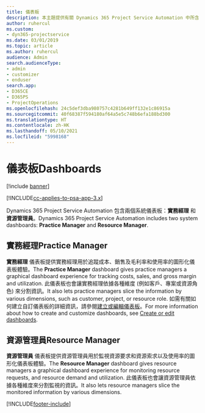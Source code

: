 ```yaml
---
title: 儀表板
description: 本主題提供有關 Dynamics 365 Project Service Automation 中所含報表儀表板的資訊。
author: ruhercul
ms.custom:
- dyn365-projectservice
ms.date: 03/01/2019
ms.topic: article
ms.author: ruhercul
audience: Admin
search.audienceType:
- admin
- customizer
- enduser
search.app:
- D365CE
- D365PS
- ProjectOperations
ms.openlocfilehash: 24c5def3dba980757c4281b649ff132e1c86915a
ms.sourcegitcommit: 40f68387f594180af64a5e5c748b6efa188bd300
ms.translationtype: HT
ms.contentlocale: zh-HK
ms.lasthandoff: 05/10/2021
ms.locfileid: "5998168"
---
```

# <a name="dashboards"></a><span data-ttu-id="11284-103">儀表板</span><span class="sxs-lookup"><span data-stu-id="11284-103">Dashboards</span></span>

[!include [banner](../includes/psa-now-project-operations.md)]

[!INCLUDE[cc-applies-to-psa-app-3.x](../includes/cc-applies-to-psa-app-3x.md)]

<span data-ttu-id="11284-104">Dynamics 365 Project Service Automation 包含兩個系統儀表板：**實務經理** 和 **資源管理員**。</span><span class="sxs-lookup"><span data-stu-id="11284-104">Dynamics 365 Project Service Automation includes two system dashboards: **Practice Manager** and **Resource Manager**.</span></span>

## <a name="practice-manager"></a><span data-ttu-id="11284-105">實務經理</span><span class="sxs-lookup"><span data-stu-id="11284-105">Practice Manager</span></span> 

<span data-ttu-id="11284-106">**實務經理** 儀表板提供實務經理用於追蹤成本、銷售及毛利率和使用率的圖形化儀表板體驗。</span><span class="sxs-lookup"><span data-stu-id="11284-106">The **Practice Manager** dashboard gives practice managers a graphical dashboard experience for tracking costs, sales, and gross margin and utilization.</span></span> <span data-ttu-id="11284-107">此儀表板也會讓實務經理依據各種維度 (例如客戶、專案或資源角色) 來分割資訊。</span><span class="sxs-lookup"><span data-stu-id="11284-107">It also lets practice managers slice the information by various dimensions, such as customer, project, or resource role.</span></span> <span data-ttu-id="11284-108">如需有關如何建立自訂儀表板的詳細資訊，請參閱[建立或編輯儀表板](/dynamics365/customerengagement/on-premises/customize/create-edit-dashboards)。</span><span class="sxs-lookup"><span data-stu-id="11284-108">For more information about how to create and customize dashboards, see [Create or edit dashboards](/dynamics365/customerengagement/on-premises/customize/create-edit-dashboards).</span></span>

## <a name="resource-manager"></a><span data-ttu-id="11284-109">資源管理員</span><span class="sxs-lookup"><span data-stu-id="11284-109">Resource Manager</span></span> 

<span data-ttu-id="11284-110">**資源管理員** 儀表板提供資源管理員用於監視資源要求和資源索求以及使用率的圖形化儀表板體驗。</span><span class="sxs-lookup"><span data-stu-id="11284-110">The **Resource Manager** dashboard gives resource managers a graphical dashboard experience for monitoring resource requests, and resource demand and utilization.</span></span> <span data-ttu-id="11284-111">此儀表板也會讓資源管理員依據各種維度來分割監視的資訊。</span><span class="sxs-lookup"><span data-stu-id="11284-111">It also lets resource managers slice the monitored information by various dimensions.</span></span>


[!INCLUDE[footer-include](../includes/footer-banner.md)]
